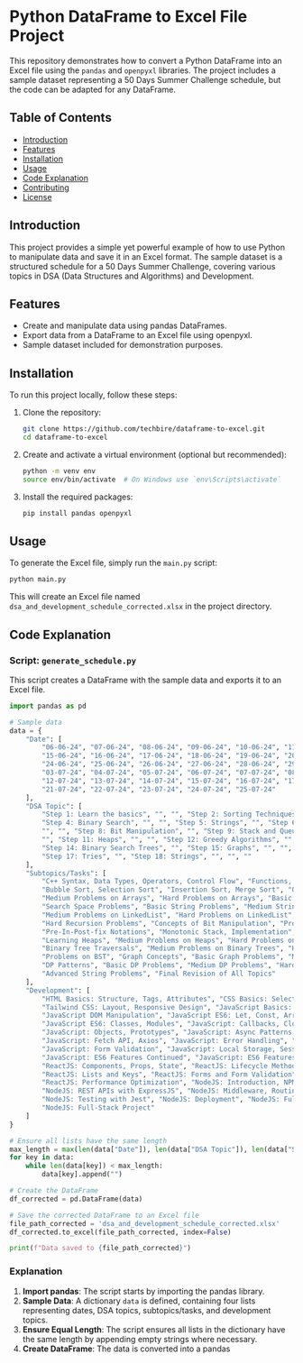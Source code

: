 # Python DataFrame to Excel File Project

This repository demonstrates how to convert a Python DataFrame into an Excel file using the `pandas` and `openpyxl` libraries. The project includes a sample dataset representing a 50 Days Summer Challenge schedule, but the code can be adapted for any DataFrame.

## Table of Contents
- [Introduction](#introduction)
- [Features](#features)
- [Installation](#installation)
- [Usage](#usage)
- [Code Explanation](#code-explanation)
- [Contributing](#contributing)
- [License](#license)

## Introduction
This project provides a simple yet powerful example of how to use Python to manipulate data and save it in an Excel format. The sample dataset is a structured schedule for a 50 Days Summer Challenge, covering various topics in DSA (Data Structures and Algorithms) and Development.

## Features
- Create and manipulate data using pandas DataFrames.
- Export data from a DataFrame to an Excel file using openpyxl.
- Sample dataset included for demonstration purposes.

## Installation
To run this project locally, follow these steps:

1. Clone the repository:
    ```bash
    git clone https://github.com/techbire/dataframe-to-excel.git
    cd dataframe-to-excel
    ```

2. Create and activate a virtual environment (optional but recommended):
    ```bash
    python -m venv env
    source env/bin/activate  # On Windows use `env\Scripts\activate`
    ```

3. Install the required packages:
    ```bash
    pip install pandas openpyxl
    ```

## Usage
To generate the Excel file, simply run the `main.py` script:

```bash
python main.py
```

This will create an Excel file named `dsa_and_development_schedule_corrected.xlsx` in the project directory.

## Code Explanation

### Script: `generate_schedule.py`
This script creates a DataFrame with the sample data and exports it to an Excel file.

```python
import pandas as pd

# Sample data
data = {
    "Date": [
        "06-06-24", "07-06-24", "08-06-24", "09-06-24", "10-06-24", "11-06-24", "12-06-24", "13-06-24", "14-06-24",
        "15-06-24", "16-06-24", "17-06-24", "18-06-24", "19-06-24", "20-06-24", "21-06-24", "22-06-24", "23-06-24",
        "24-06-24", "25-06-24", "26-06-24", "27-06-24", "28-06-24", "29-06-24", "30-06-24", "01-07-24", "02-07-24",
        "03-07-24", "04-07-24", "05-07-24", "06-07-24", "07-07-24", "08-07-24", "09-07-24", "10-07-24", "11-07-24",
        "12-07-24", "13-07-24", "14-07-24", "15-07-24", "16-07-24", "17-07-24", "18-07-24", "19-07-24", "20-07-24",
        "21-07-24", "22-07-24", "23-07-24", "24-07-24", "25-07-24"
    ],
    "DSA Topic": [
        "Step 1: Learn the basics", "", "", "Step 2: Sorting Techniques", "", "", "Step 3: Arrays", "", "",
        "Step 4: Binary Search", "", "", "Step 5: Strings", "", "Step 6: LinkedList", "", "", "", "Step 7: Recursion",
        "", "", "Step 8: Bit Manipulation", "", "Step 9: Stack and Queues", "", "", "Step 10: Sliding Window & Two Pointer",
        "", "Step 11: Heaps", "", "", "Step 12: Greedy Algorithms", "", "Step 13: Binary Trees", "", "", 
        "Step 14: Binary Search Trees", "", "Step 15: Graphs", "", "", "Step 16: Dynamic Programming", "", "", 
        "Step 17: Tries", "", "Step 18: Strings", "", "", ""
    ],
    "Subtopics/Tasks": [
        "C++ Syntax, Data Types, Operators, Control Flow", "Functions, Pointers, References", "STL Overview, Arrays",
        "Bubble Sort, Selection Sort", "Insertion Sort, Merge Sort", "Quick Sort, Heap Sort", "Easy Problems on Arrays",
        "Medium Problems on Arrays", "Hard Problems on Arrays", "Basic String Problems", "Binary Search in 1D and 2D Arrays",
        "Search Space Problems", "Basic String Problems", "Medium String Problems", "Single LinkedList", "Double LinkedList",
        "Medium Problems on LinkedList", "Hard Problems on LinkedList", "Basic Recursion Problems", "Medium Recursion Problems",
        "Hard Recursion Problems", "Concepts of Bit Manipulation", "Problems on Bit Manipulation", "Learning Stack and Queue",
        "Pre-In-Post-fix Notations", "Monotonic Stack, Implementation", "Sliding Window Problems", "Two Pointer Problems",
        "Learning Heaps", "Medium Problems on Heaps", "Hard Problems on Heaps", "Easy Greedy Problems", "Medium/Hard Greedy Problems",
        "Binary Tree Traversals", "Medium Problems on Binary Trees", "Hard Problems on Binary Trees", "Concepts of BST",
        "Problems on BST", "Graph Concepts", "Basic Graph Problems", "Medium Graph Problems", "Hard Graph Problems", 
        "DP Patterns", "Basic DP Problems", "Medium DP Problems", "Hard DP Problems", "Tries Concepts", "Problems on Tries",
        "Advanced String Problems", "Final Revision of All Topics"
    ],
    "Development": [
        "HTML Basics: Structure, Tags, Attributes", "CSS Basics: Selectors, Properties, Box Model", "Tailwind CSS: Setup, Utility Classes",
        "Tailwind CSS: Layout, Responsive Design", "JavaScript Basics: Syntax, Variables, Data Types", "JavaScript Basics: Functions, Scope",
        "JavaScript DOM Manipulation", "JavaScript ES6: Let, Const, Arrow Functions", "JavaScript ES6: Promises, Async/Await",
        "JavaScript ES6: Classes, Modules", "JavaScript: Callbacks, Closures", "JavaScript: Array Methods, Higher Order Functions",
        "JavaScript: Objects, Prototypes", "JavaScript: Async Patterns (Callbacks, Promises)", "JavaScript: Async Patterns (Async/Await)",
        "JavaScript: Fetch API, Axios", "JavaScript: Error Handling", "JavaScript: Event Loop, Event Handling", "JavaScript: DOM Manipulation",
        "JavaScript: Form Validation", "JavaScript: Local Storage, Session Storage", "JavaScript: Regular Expressions", "JavaScript: ES6 Features",
        "JavaScript: ES6 Features Continued", "JavaScript: ES6 Features Continued", "JavaScript: ES6 Features Continued", "ReactJS: Introduction, JSX",
        "ReactJS: Components, Props, State", "ReactJS: Lifecycle Methods", "ReactJS: Handling Events", "ReactJS: Conditional Rendering",
        "ReactJS: Lists and Keys", "ReactJS: Forms and Form Validation", "ReactJS: Context API", "ReactJS: Hooks", "ReactJS: Custom Hooks",
        "ReactJS: Performance Optimization", "NodeJS: Introduction, NPM", "NodeJS: Modules, File System", "NodeJS: HTTP Module, ExpressJS Basics",
        "NodeJS: REST APIs with ExpressJS", "NodeJS: Middleware, Routing", "NodeJS: CRUD Operations", "NodeJS: Authentication with JWT",
        "NodeJS: Testing with Jest", "NodeJS: Deployment", "NodeJS: Full-Stack Project", "NodeJS: Full-Stack Project", "NodeJS: Full-Stack Project",
        "NodeJS: Full-Stack Project"
    ]
}

# Ensure all lists have the same length
max_length = max(len(data["Date"]), len(data["DSA Topic"]), len(data["Subtopics/Tasks"]), len(data["Development"]))
for key in data:
    while len(data[key]) < max_length:
        data[key].append("")

# Create the DataFrame
df_corrected = pd.DataFrame(data)

# Save the corrected DataFrame to an Excel file
file_path_corrected = 'dsa_and_development_schedule_corrected.xlsx'
df_corrected.to_excel(file_path_corrected, index=False)

print(f"Data saved to {file_path_corrected}")
```

### Explanation
1. **Import pandas**: The script starts by importing the pandas library.
2. **Sample Data**: A dictionary `data` is defined, containing four lists representing dates, DSA topics, subtopics/tasks, and development topics.
3. **Ensure Equal Length**: The script ensures all lists in the dictionary have the same length by appending empty strings where necessary.
4. **Create DataFrame**: The data is converted into a pandas
